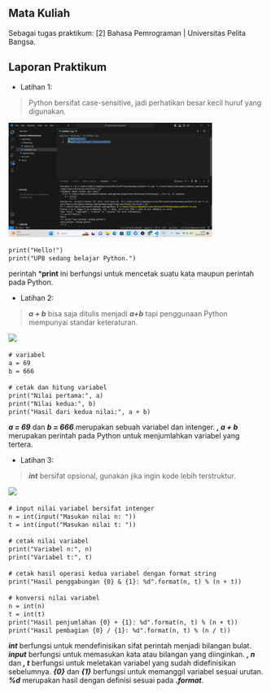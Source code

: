 ## Mata Kuliah
Sebagai tugas praktikum: [2] Bahasa Pemrograman | Universitas Pelita Bangsa. 

## Laporan Praktikum
* Latihan 1:
> Python bersifat case-sensitive, jadi perhatikan besar kecil huruf yang digunakan.
<p align="left">
  <img src="/screenshot/latihan1.png" width="400">
</p>

    print("Hello!")
    print("UPB sedang belajar Python.")

perintah ***print** ini berfungsi untuk mencetak suatu kata maupun perintah pada Python.

* Latihan 2:
> ***a + b*** bisa saja ditulis menjadi ***a+b*** tapi penggunaan Python mempunyai standar keteraturan.
<p align="left">
  <img src="/screenshot/latihan2.png" width="400">
</p>

    # variabel
    a = 69
    b = 666

    # cetak dan hitung variabel
    print("Nilai pertama:", a)
    print("Nilai kedua:", b)
    print("Hasil dari kedua nilai:", a + b)

***a = 69*** dan ***b = 666*** merupakan sebuah variabel dan intenger.
***, a + b*** merupakan perintah pada Python untuk menjumlahkan variabel yang tertera.

* Latihan 3:
> ***int*** bersifat opsional, gunakan jika ingin kode lebih terstruktur.
<p align="left">
  <img src="/sreenshot/latihan3.png" width="400">
</p>

    # input nilai variabel bersifat intenger
    n = int(input("Masukan nilai n: "))
    t = int(input("Masukan nilai t: "))
    
    # cetak nilai variabel
    print("Variabel n:", n)
    print("Variabel t:", t)
    
    # cetak hasil operasi kedua variabel dengan format string
    print("Hasil penggabungan {0} & {1}: %d".format(n, t) % (n + t))
    
    # konversi nilai variabel
    n = int(n)
    t = int(t)
    print("Hasil penjumlahan {0} + {1}: %d".format(n, t) % (n + t))
    print("Hasil pembagian {0} / {1}: %d".format(n, t) % (n / t))

***int*** berfungsi untuk mendefinisikan sifat perintah menjadi bilangan bulat.
***input*** berfungsi untuk memasukan kata atau bilangan yang diinginkan.
***, n*** dan ***, t*** berfungsi untuk meletakan variabel yang sudah didefinisikan sebelumnya.
***{0}*** dan ***{1}*** berfungsi untuk memanggil variabel sesuai urutan.
***%d*** merupakan hasil dengan definisi sesuai pada ***.format***.
